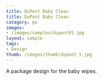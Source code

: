 ```yaml
---
title: DuPont Baby Clean
title: DuPont Baby Clean
category: go
images:
- /images/samples/dupont01.jpg
layout: sample
tags:
- Design
thumb: /images/thumb/dupont_t.jpg
---
```

A package design for the baby wipes.
